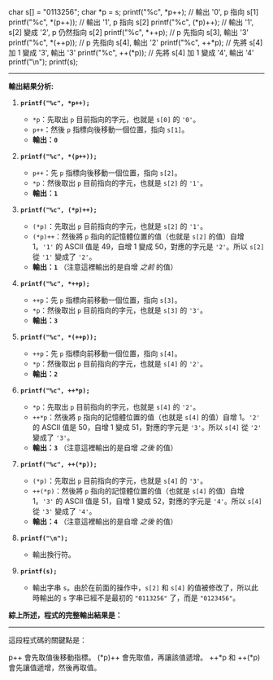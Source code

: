 char s[] = "0113256";
char *p = s;
printf("%c", *p++);      // 輸出 '0', p 指向 s[1]
printf("%c", *(p++));    // 輸出 '1', p 指向 s[2]
printf("%c", (*p)++);    // 輸出 '1', s[2] 變成 '2', p 仍然指向 s[2]
printf("%c", *++p);      // p 先指向 s[3], 輸出 '3'
printf("%c", *(++p));    // p 先指向 s[4], 輸出 '2'
printf("%c", ++*p);      // 先將 s[4] 加 1 變成 '3', 輸出 '3'
printf("%c", ++(*p));    // 先將 s[4] 加 1 變成 '4', 輸出 '4'
printf("\n");
printf(s);


--------------------------------------
**輸出結果分析:**

1.  **`printf("%c", *p++);`**
    *   `*p`：先取出 `p` 目前指向的字元，也就是 `s[0]` 的 `'0'`。
    *   `p++`：然後 `p` 指標向後移動一個位置，指向 `s[1]`。
    *   **輸出：`0`**

2.  **`printf("%c", *(p++));`**
    *   `p++`：先 `p` 指標向後移動一個位置，指向 `s[2]`。
    *   `*p`：然後取出 `p` 目前指向的字元，也就是 `s[2]` 的 `'1'`。
    *   **輸出：`1`**

3.  **`printf("%c", (*p)++);`**
    *   `(*p)`：先取出 `p` 目前指向的字元，也就是 `s[2]` 的 `'1'`。
    *   `(*p)++`：然後將 `p` 指向的記憶體位置的值（也就是 `s[2]` 的值）自增 1。`'1'` 的 ASCII 值是 49，自增 1 變成 50，對應的字元是 `'2'`。所以 `s[2]` 從 `'1'` 變成了 `'2'`。
    *   **輸出：`1`** （注意這裡輸出的是自增 *之前* 的值）

4.  **`printf("%c", *++p);`**
    *   `++p`：先 `p` 指標向前移動一個位置，指向 `s[3]`。
    *   `*p`：然後取出 `p` 目前指向的字元，也就是 `s[3]` 的 `'3'`。
    *   **輸出：`3`**

5.  **`printf("%c", *(++p));`**
    *   `++p`：先 `p` 指標向前移動一個位置，指向 `s[4]`。
    *   `*p`：然後取出 `p` 目前指向的字元，也就是 `s[4]` 的 `'2'`。
    *   **輸出：`2`**

6.  **`printf("%c", ++*p);`**
    *   `*p`：先取出 `p` 目前指向的字元，也就是 `s[4]` 的 `'2'`。
    *   `++*p`：然後將 `p` 指向的記憶體位置的值（也就是 `s[4]` 的值）自增 1。`'2'` 的 ASCII 值是 50，自增 1 變成 51，對應的字元是 `'3'`。所以 `s[4]` 從 `'2'` 變成了 `'3'`。
    *   **輸出：`3`** （注意這裡輸出的是自增 *之後* 的值）

7.  **`printf("%c", ++(*p));`**
    *   `(*p)`：先取出 `p` 目前指向的字元，也就是 `s[4]` 的 `'3'`。
    *   `++(*p)`：然後將 `p` 指向的記憶體位置的值（也就是 `s[4]` 的值）自增 1。`'3'` 的 ASCII 值是 51，自增 1 變成 52，對應的字元是 `'4'`。所以 `s[4]` 從 `'3'` 變成了 `'4'`。
    *   **輸出：`4`** （注意這裡輸出的是自增 *之後* 的值）

8.  **`printf("\n");`**
    *   輸出換行符。

9.  **`printf(s);`**
    *   輸出字串 `s`。由於在前面的操作中，`s[2]` 和 `s[4]` 的值被修改了，所以此時輸出的 `s` 字串已經不是最初的 `"0113256"` 了，而是 `"0123456"`。

**綜上所述，程式的完整輸出結果是：**

-------------------------
這段程式碼的關鍵點是：

p++ 會先取值後移動指標。
(*p)++ 會先取值，再讓該值遞增。
++*p 和 ++(*p) 會先讓值遞增，然後再取值。